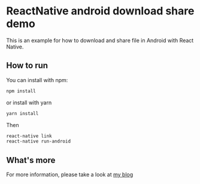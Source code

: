# ReactNative android download share demo

This is an example for how to download and share file in Android with React Native.

## How to run

You can install with npm:

```bash
npm install
```

or install with yarn

```bash
yarn install
```

Then

```bash
react-native link
react-native run-android
```
## What's more 

For more information, please take a look at [my blog](http://hanpanpan200.github.io/2017/02/08/react-native-android-share/)